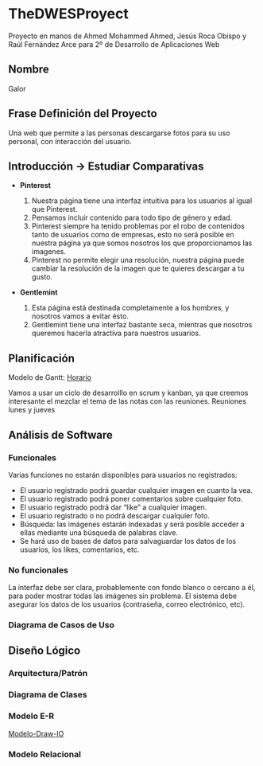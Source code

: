 # TheDWESProyect
Proyecto en manos de Ahmed Mohammed Ahmed, Jesús Roca Obispo y Raúl Fernández Arce para 2º de Desarrollo de Aplicaciones Web

## Nombre
Galor

## Frase Definición del Proyecto
Una web que permite a las personas descargarse fotos para su uso personal, con interacción del usuario.

## Introducción -> Estudiar Comparativas
- **Pinterest**
    1. Nuestra página tiene una interfaz intuitiva para los usuarios al igual que Pinterest.
    2. Pensamos incluir contenido para todo tipo de género y edad.
    3. Pinterest siempre ha tenido problemas por el robo de contenidos tanto de usuarios como de empresas, esto no será posible en nuestra página ya que somos nosotros los que proporcionamos las imagenes.
    4. Pinterest no permite elegir una resolución, nuestra página puede cambiar la resolución de la imagen que te quieres descargar a tu gusto.

- **Gentlemint**
    1. Esta página está destinada completamente a los hombres, y nosotros vamos a evitar ésto.
    2. Gentlemint tiene una interfaz bastante seca, mientras que nosotros queremos hacerla atractiva para nuestros usuarios.

## Planificación
Modelo de Gantt: [Horario](https://raulfa01.monday.com/boards/2287268298/views/50337450)

Vamos a usar un ciclo de desarrolllo en scrum y kanban, ya que creemos interesante el mezclar el tema de las notas con las reuniones.
Reuniones lunes y jueves

## Análisis de Software
### Funcionales
Varias funciones no estarán disponibles para usuarios no registrados:

- El usuario registrado podrá guardar cualquier imagen en cuanto la vea.
- El usuario registrado podrá poner comentarios sobre cualquier foto.
- El usuario registrado podrá dar “like” a cualquier imagen.
- El usuario registrado o no podrá descargar cualquier foto.
- Búsqueda: las imágenes estarán indexadas y será posible acceder a ellas mediante una búsqueda de palabras clave.
- Se hará uso de bases de datos para salvaguardar los datos de los usuarios, los likes, comentarios, etc.
### No funcionales
La interfaz debe ser clara, probablemente con fondo blanco o cercano a él, para poder mostrar todas las imágenes sin problema.
El sistema debe asegurar los datos de los usuarios (contraseña, correo electrónico, etc).

### Diagrama de Casos de Uso

## Diseño Lógico

### Arquitectura/Patrón

### Diagrama de Clases

### Modelo E-R
[Modelo-Draw-IO](https://app.diagrams.net/#HNeiroh%2FTheDWESProyect%2Fmain%2FGalorER)

### Modelo Relacional

